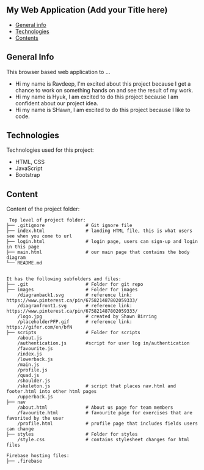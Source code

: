 ## My Web Application (Add your Title here)

* [General info](#general-info)
* [Technologies](#technologies)
* [Contents](#content)

## General Info

This browser based web application to ...
* Hi my name is Ravdeep, I'm excited about this project because I get a chance to work on something hands on and see the result of my work.
* Hi my name is Hyuk, I am excited to do this project because I am confident about our project idea.
* Hi my name is SHawn, I am excited to do this project because I like to code.

	
## Technologies
Technologies used for this project:
* HTML, CSS
* JavaScript
* Bootstrap 
	
## Content
Content of the project folder:

```
 Top level of project folder: 
├── .gitignore               # Git ignore file
├── index.html               # landing HTML file, this is what users see when you come to url
├── login.html               # login page, users can sign-up and login in this page
├── main.html                # our main page that contains the body diagram
└── README.md


It has the following subfolders and files:
├── .git                     # Folder for git repo
├── images                   # Folder for images
    /diagramback1.svg        # reference link: https://www.pinterest.ca/pin/675821487802059333/
    /diagramfront1.svg       # reference link: https://www.pinterest.ca/pin/675821487802059333/
    /logo.jpg                # created by Shawn Birring   
    /placeholderPFP.gif      # reference link: https://gifer.com/en/bfN   
├── scripts                  # Folder for scripts
    /about.js
    /authentication.js       #script for user log in/authentication
    /favourite.js
    /index.js
    /lowerback.js
    /main.js
    /profile.js
    /quad.js
    /shoulder.js
    /skeleton.js             # script that places nav.html and footer.html into other html pages 
    /upperback.js
├── nav
    /about.html              # About us page for team members
    /favourite.html          # favourite page for exercises that are favorited by the user
    /profile.html            # profile page that includes fields users can change
├── styles                   # Folder for styles
    /style.css               # contains stylesheet changes for html files

Firebase hosting files: 
├── .firebase



